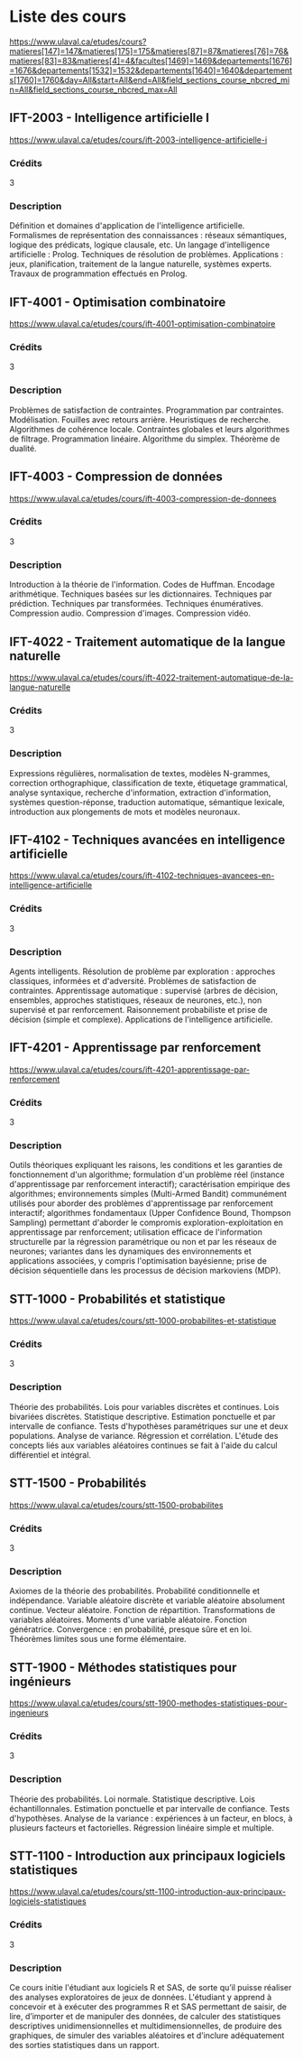 # Liste des cours
https://www.ulaval.ca/etudes/cours?matieres[147]=147&matieres[175]=175&matieres[87]=87&matieres[76]=76&matieres[83]=83&matieres[4]=4&facultes[1469]=1469&departements[1676]=1676&departements[1532]=1532&departements[1640]=1640&departements[1760]=1760&day=All&start=All&end=All&field_sections_course_nbcred_min=All&field_sections_course_nbcred_max=All

## IFT-2003 - Intelligence artificielle I
https://www.ulaval.ca/etudes/cours/ift-2003-intelligence-artificielle-i

### Crédits
3

### Description
Définition et domaines d'application de l'intelligence artificielle. Formalismes de représentation des connaissances : réseaux sémantiques, logique des prédicats, logique clausale, etc. Un langage d'intelligence artificielle : Prolog. Techniques de résolution de problèmes. Applications : jeux, planification, traitement de la langue naturelle, systèmes experts. Travaux de programmation effectués en Prolog.


## IFT-4001 - Optimisation combinatoire
https://www.ulaval.ca/etudes/cours/ift-4001-optimisation-combinatoire

### Crédits
3

### Description
Problèmes de satisfaction de contraintes. Programmation par contraintes. Modélisation. Fouilles avec retours arrière. Heuristiques de recherche. Algorithmes de cohérence locale. Contraintes globales et leurs algorithmes de filtrage. Programmation linéaire. Algorithme du simplex. Théorème de dualité.


## IFT-4003 - Compression de données
https://www.ulaval.ca/etudes/cours/ift-4003-compression-de-donnees

### Crédits
3

### Description
Introduction à la théorie de l'information. Codes de Huffman. Encodage arithmétique. Techniques basées sur les dictionnaires. Techniques par prédiction. Techniques par transformées. Techniques énumératives. Compression audio. Compression d'images. Compression vidéo.


## IFT-4022 - Traitement automatique de la langue naturelle
https://www.ulaval.ca/etudes/cours/ift-4022-traitement-automatique-de-la-langue-naturelle

### Crédits
3

### Description
Expressions régulières, normalisation de textes, modèles N-grammes, correction orthographique, classification de texte, étiquetage grammatical, analyse syntaxique, recherche d'information, extraction d'information, systèmes question-réponse, traduction automatique, sémantique lexicale, introduction aux plongements de mots et modèles neuronaux.


## IFT-4102 - Techniques avancées en intelligence artificielle
https://www.ulaval.ca/etudes/cours/ift-4102-techniques-avancees-en-intelligence-artificielle

### Crédits
3

### Description
Agents intelligents. Résolution de problème par exploration : approches classiques, informées et d'adversité. Problèmes de satisfaction de contraintes. Apprentissage automatique : supervisé (arbres de décision, ensembles, approches statistiques, réseaux de neurones, etc.), non supervisé et par renforcement. Raisonnement probabiliste et prise de décision (simple et complexe). Applications de l'intelligence artificielle.


## IFT-4201 - Apprentissage par renforcement
https://www.ulaval.ca/etudes/cours/ift-4201-apprentissage-par-renforcement

### Crédits
3

### Description
Outils théoriques expliquant les raisons, les conditions et les garanties de fonctionnement d'un algorithme; formulation d'un problème réel (instance d'apprentissage par renforcement interactif); caractérisation empirique des algorithmes; environnements simples (Multi-Armed Bandit) communément utilisés pour aborder des problèmes d'apprentissage par renforcement interactif; algorithmes fondamentaux (Upper Confidence Bound, Thompson Sampling) permettant d'aborder le compromis exploration-exploitation en apprentissage par renforcement; utilisation efficace de l'information structurelle par la régression paramétrique ou non et par les réseaux de neurones; variantes dans les dynamiques des environnements et applications associées, y compris l'optimisation bayésienne; prise de décision séquentielle dans les processus de décision markoviens (MDP).


## STT-1000 - Probabilités et statistique
https://www.ulaval.ca/etudes/cours/stt-1000-probabilites-et-statistique

### Crédits
3

### Description
Théorie des probabilités. Lois pour variables discrètes et continues. Lois bivariées discrètes. Statistique descriptive. Estimation ponctuelle et par intervalle de confiance. Tests d'hypothèses paramétriques sur une et deux populations. Analyse de variance. Régression et corrélation. L'étude des concepts liés aux variables aléatoires continues se fait à l'aide du calcul différentiel et intégral.


## STT-1500 - Probabilités
https://www.ulaval.ca/etudes/cours/stt-1500-probabilites

### Crédits
3

### Description
Axiomes de la théorie des probabilités. Probabilité conditionnelle et indépendance. Variable aléatoire discrète et variable aléatoire absolument continue. Vecteur aléatoire. Fonction de répartition. Transformations de variables aléatoires. Moments d'une variable aléatoire. Fonction génératrice. Convergence : en probabilité, presque sûre et en loi. Théorèmes limites sous une forme élémentaire.


## STT-1900 - Méthodes statistiques pour ingénieurs
https://www.ulaval.ca/etudes/cours/stt-1900-methodes-statistiques-pour-ingenieurs

### Crédits
3

### Description
Théorie des probabilités. Loi normale. Statistique descriptive. Lois échantillonnales. Estimation ponctuelle et par intervalle de confiance. Tests d'hypothèses. Analyse de la variance : expériences à un facteur, en blocs, à plusieurs facteurs et factorielles. Régression linéaire simple et multiple.


## STT-1100 - Introduction aux principaux logiciels statistiques
https://www.ulaval.ca/etudes/cours/stt-1100-introduction-aux-principaux-logiciels-statistiques

### Crédits
3

### Description
Ce cours initie l'étudiant aux logiciels R et SAS, de sorte qu’il puisse réaliser des analyses exploratoires de jeux de données. L'étudiant y apprend à concevoir et à exécuter des programmes R et SAS permettant de saisir, de lire, d’importer et de manipuler des données, de calculer des statistiques descriptives unidimensionnelles et multidimensionnelles, de produire des graphiques, de simuler des variables aléatoires et d’inclure adéquatement des sorties statistiques dans un rapport.
